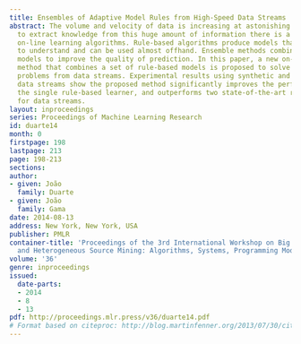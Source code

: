 ```yaml
---
title: Ensembles of Adaptive Model Rules from High-Speed Data Streams
abstract: The volume and velocity of data is increasing at astonishing rates. In order
  to extract knowledge from this huge amount of information there is a need for efficient
  on-line learning algorithms. Rule-based algorithms produce models that are easy
  to understand and can be used almost offhand. Ensemble methods combine several predicting
  models to improve the quality of prediction. In this paper, a new on-line ensemble
  method that combines a set of rule-based models is proposed to solve regression
  problems from data streams. Experimental results using synthetic and real time-evolving
  data streams show the proposed method significantly improves the performance of
  the single rule-based learner, and outperforms two state-of-the-art regression algorithms
  for data streams.
layout: inproceedings
series: Proceedings of Machine Learning Research
id: duarte14
month: 0
firstpage: 198
lastpage: 213
page: 198-213
sections: 
author:
- given: João
  family: Duarte
- given: João
  family: Gama
date: 2014-08-13
address: New York, New York, USA
publisher: PMLR
container-title: 'Proceedings of the 3rd International Workshop on Big Data, Streams
  and Heterogeneous Source Mining: Algorithms, Systems, Programming Models and Applications'
volume: '36'
genre: inproceedings
issued:
  date-parts:
  - 2014
  - 8
  - 13
pdf: http://proceedings.mlr.press/v36/duarte14.pdf
# Format based on citeproc: http://blog.martinfenner.org/2013/07/30/citeproc-yaml-for-bibliographies/
---
```

